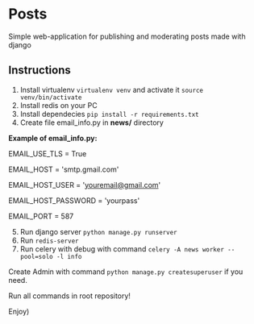 # Posts
Simple web-application for publishing and moderating posts made with django
## Instructions
1. Install virtualenv `virtualenv venv` and activate it `source venv/bin/activate`
2. Install redis on your PC
3. Install dependecies `pip install -r requirements.txt`
4. Create file email_info.py in **news/** directory

**Example of email_info.py:**

 EMAIL_USE_TLS = True
 
 EMAIL_HOST = 'smtp.gmail.com'
 
 EMAIL_HOST_USER = 'youremail@gmail.com'
 
 EMAIL_HOST_PASSWORD = 'yourpass'
 
 EMAIL_PORT = 587

5. Run django server `python manage.py runserver`
6. Run `redis-server`
7. Run celery with debug with command `celery -A news worker --pool=solo -l info`

Create Admin with command `python manage.py createsuperuser` if you need. 

Run all commands in root repository!

Enjoy)
